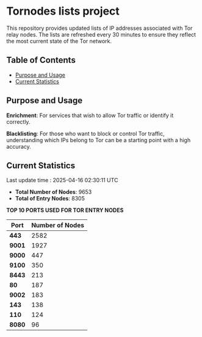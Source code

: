 # Tornodes lists project

This repository provides updated lists of IP addresses associated with Tor relay nodes. The lists are refreshed every 30 minutes to ensure they reflect the most current state of the Tor network.

## Table of Contents

- [Purpose and Usage](#purpose-and-usage)
- [Current Statistics](#current-statistics)


## Purpose and Usage

**Enrichment**: For services that wish to allow Tor traffic or identify it correctly.

**Blacklisting**: For those who want to block or control Tor traffic, understanding which IPs belong to Tor can be a starting point with a high accuracy.

## Current Statistics

Last update time : 2025-04-16 02:30:11 UTC

- **Total Number of Nodes**: 9653
- **Total of Entry Nodes**: 8305

**TOP 10 PORTS USED FOR TOR ENTRY NODES**

| **Port** | **Number of Nodes** |
|------|-----------------|
| **443**   | 2582  |
| **9001**   | 1927  |
| **9000**   | 447  |
| **9100**   | 350  |
| **8443**   | 213  |
| **80**   | 187  |
| **9002**   | 183  |
| **143**   | 138  |
| **110**   | 124  |
| **8080**   | 96  |

